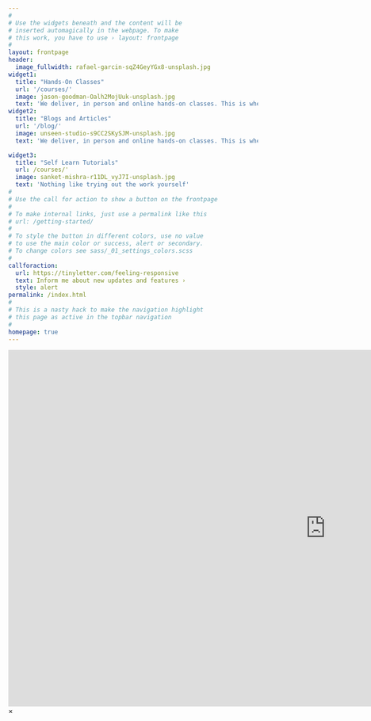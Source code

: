 ```yaml
---
#
# Use the widgets beneath and the content will be
# inserted automagically in the webpage. To make
# this work, you have to use › layout: frontpage
#
layout: frontpage
header:
  image_fullwidth: rafael-garcin-sqZ4GeyYGx8-unsplash.jpg
widget1:
  title: "Hands-On Classes"
  url: '/courses/'
  image: jason-goodman-Oalh2MojUuk-unsplash.jpg
  text: 'We deliver, in person and online hands-on classes. This is where we teach participants the joy of handling data, and delivering clear and understandble materials'
widget2:
  title: "Blogs and Articles"
  url: '/blog/'
  image: unseen-studio-s9CC2SKySJM-unsplash.jpg
  text: 'We deliver, in person and online hands-on classes. This is where we teach participants the joy of handling data, and delivering clear and understandble materials'

widget3:
  title: "Self Learn Tutorials"
  url: /courses/'
  image: sanket-mishra-r11DL_vyJ7I-unsplash.jpg
  text: 'Nothing like trying out the work yourself'
#
# Use the call for action to show a button on the frontpage
#
# To make internal links, just use a permalink like this
# url: /getting-started/
#
# To style the button in different colors, use no value
# to use the main color or success, alert or secondary.
# To change colors see sass/_01_settings_colors.scss
#
callforaction:
  url: https://tinyletter.com/feeling-responsive
  text: Inform me about new updates and features ›
  style: alert
permalink: /index.html
#
# This is a nasty hack to make the navigation highlight
# this page as active in the topbar navigation
#
homepage: true
---
```



<div id="videoModal" class="reveal-modal large" data-reveal="">
  <div class="flex-video widescreen vimeo" style="display: block;">
    <iframe width="1280" height="720" src="https://www.youtube.com/embed/3b5zCFSmVvU" frameborder="0" allowfullscreen></iframe>
  </div>
  <a class="close-reveal-modal">&#215;</a>
</div>
